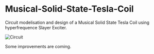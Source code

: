 # Musical-Solid-State-Tesla-Coil
Circuit modelisation and design of a Musical Solid State Tesla Coil using hyperfrequence Slayer Exciter.

![Circuit](https://user-images.githubusercontent.com/57060005/87250802-b7a5e680-c467-11ea-8646-9119e06dfb0a.png)

Some improvements are coming.
